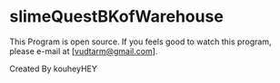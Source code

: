 # slimeQuestBKofWarehouse

This Program is open source.
If you feels good to watch this program, please e-mail at [vudtarm@gmail.com].


Created By kouheyHEY

